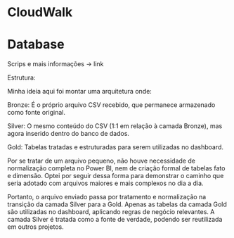 # CloudWalk

# Database  

Scrips e mais informações -> link 

Estrutura: 

Minha ideia aqui foi montar uma arquitetura onde:

Bronze: É o próprio arquivo CSV recebido, que permanece armazenado como fonte original.

Silver: O mesmo conteúdo do CSV (1:1 em relação à camada Bronze), mas agora inserido dentro do banco de dados.

Gold: Tabelas tratadas e estruturadas para serem utilizadas no dashboard.

Por se tratar de um arquivo pequeno, não houve necessidade de normalização completa no Power BI, nem de criação formal de tabelas fato e dimensão. Optei por seguir dessa forma para demonstrar o caminho que seria adotado com arquivos maiores e mais complexos no dia a dia.

Portanto, o arquivo enviado passa por tratamento e normalização na transição da camada Silver para a Gold. Apenas as tabelas da camada Gold são utilizadas no dashboard, aplicando regras de negócio relevantes. A camada Silver é tratada como a fonte de verdade, podendo ser reutilizada em outros projetos.

